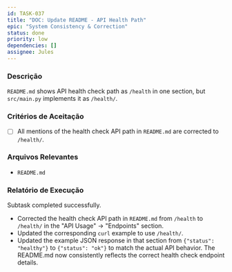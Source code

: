 ```yaml
---
id: TASK-037
title: "DOC: Update README - API Health Path"
epic: "System Consistency & Correction"
status: done
priority: low
dependencies: []
assignee: Jules
---
```


### Descrição

`README.md` shows API health check path as `/health` in one section, but `src/main.py` implements it as `/health/`.

### Critérios de Aceitação

- [ ] All mentions of the health check API path in `README.md` are corrected to `/health/`.

### Arquivos Relevantes

* `README.md`

### Relatório de Execução

Subtask completed successfully.
- Corrected the health check API path in `README.md` from `/health` to `/health/` in the "API Usage" -> "Endpoints" section.
- Updated the corresponding `curl` example to use `/health/`.
- Updated the example JSON response in that section from `{"status": "healthy"}` to `{"status": "ok"}` to match the actual API behavior.
The README.md now consistently reflects the correct health check endpoint details.
